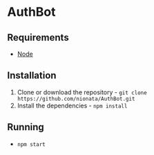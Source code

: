 # AuthBot
## Requirements
- [Node](https://nodejs.org/en/)
## Installation 
1. Clone or download the repository - `git clone https://github.com/nionata/AuthBot.git`
2. Install the dependencies - `npm install`
## Running
- `npm start`
